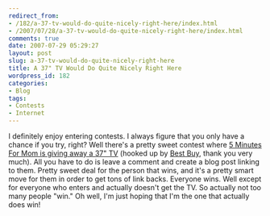 ```yaml
---
redirect_from:
- /182/a-37-tv-would-do-quite-nicely-right-here/index.html
- /2007/07/28/a-37-tv-would-do-quite-nicely-right-here/index.html
comments: true
date: 2007-07-29 05:29:27
layout: post
slug: a-37-tv-would-do-quite-nicely-right-here
title: A 37" TV Would Do Quite Nicely Right Here
wordpress_id: 182
categories:
- Blog
tags:
- Contests
- Internet
---
```


I definitely enjoy entering contests.  I always figure that you only have a chance if you try, right?  Well there's a pretty sweet contest where [5 Minutes For Mom is giving away a 37" TV](http://www.5minutesformom.com/2032/insignia-37inch-flat-panel-lcd-hdtv-contest/) (hooked up by [Best Buy](http://www.bestbuy.com/site/olspage.jsp?skuId=8274672&type=product&id=1171058029049), thank you very much).  All you have to do is leave a comment and create a blog post linking to them.  Pretty sweet deal for the person that wins, and it's a pretty smart move for them in order to get tons of link backs.  Everyone wins.  Well except for everyone who enters and actually doesn't get the TV.  So actually not too many people "win."  Oh well, I'm just hoping that I'm the one that actually does win!
